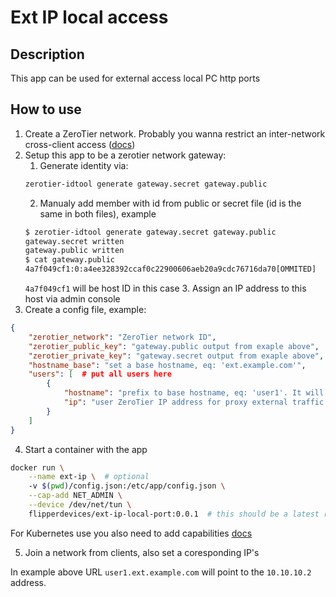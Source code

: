 # Ext IP local access

## Description
This app can be used for external access local PC http ports

## How to use
1. Create a ZeroTier network. Probably you wanna restrict an inter-network cross-client access ([docs](https://docs.zerotier.com/faq-rules/#client-isolation))
2. Setup this app to be a zerotier network gateway:
    1. Generate identity via:
    ```bash
   zerotier-idtool generate gateway.secret gateway.public 
    ```
    2. Manualy add member with id from public or secret file (id is the same in both files), example
    ```bash
    $ zerotier-idtool generate gateway.secret gateway.public
    gateway.secret written
    gateway.public written
    $ cat gateway.public 
    4a7f049cf1:0:a4ee328392ccaf0c22900606aeb20a9cdc76716da70[OMMITED]
    ```
    `4a7f049cf1` will be host ID in this case
    3. Assign an IP address to this host via admin console
3. Create a config file, example:
```json
{
    "zerotier_network": "ZeroTier network ID",
    "zerotier_public_key": "gateway.public output from exaple above",
    "zerotier_private_key": "gateway.secret output from exaple above",
    "hostname_base": "set a base hostname, eq: 'ext.example.com'",
    "users": [  # put all users here
        {
            "hostname": "prefix to base hostname, eq: 'user1'. It will produce 'user1.ext.example.com' address",
            "ip": "user ZeroTier IP address for proxy external traffic to. Eq: 10.10.10.2 for 10.10.10.0/24 net"
        }
    ]
}
```

4. Start a container with the app
```bash
docker run \
    --name ext-ip \  # optional
    -v $(pwd)/config.json:/etc/app/config.json \
    --cap-add NET_ADMIN \
    --device /dev/net/tun \
    flipperdevices/ext-ip-local-port:0.0.1  # this should be a latest release from github
```

For Kubernetes use you also need to add capabilities [docs](https://kubernetes.io/docs/tasks/configure-pod-container/security-context/)

5. Join a network from clients, also set a coresponding IP's

In example above URL `user1.ext.example.com` will point to the `10.10.10.2` address.
